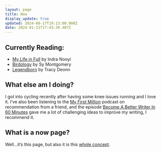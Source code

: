 ```yaml
---
layout: page
title: Now
display_update: true
updated: 2024-08-17T19:13:00.000Z
date: 2024-01-21T17:43:39.407Z
---
```

## Currently Reading:

* [My Life in Full](https://www.penguinrandomhouse.com/books/646640/my-life-in-full-by-indra-nooyi/) by Indra Nooyi
* [Birdology](https://bookshop.org/book/9781416569855) by Sy Montgomery
* [Legendborn](https://bookshop.org/p/books/legendborn-tracy-deonn/14391994?ean=9781534441606) by Tracy Deonn

## What else am I doing?

I got into cycling recently after having some knee issues running and I love it. I’ve also been listening to the [My First Million](https://www.mfmpod.com) podcast on recommendation from a friend, and the episode [Become A Better Writer In 60 Minutes](https://www.mfmpod.com/become-a-better-writer-in-60-minutes-masterclass/) gave me a lot of challenging ideas to improve my writing, I recommend it.

## What is a now page?

Well…it’s this page, but also it is this [whole concept](https://nownownow.com/about).
